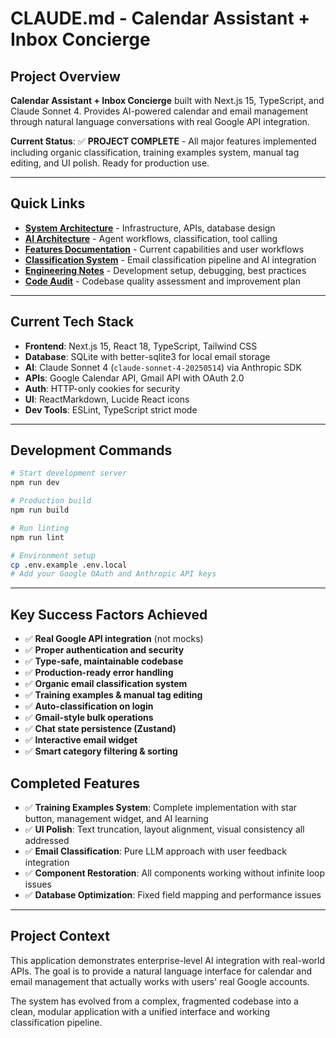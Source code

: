 # CLAUDE.md - Calendar Assistant + Inbox Concierge

## Project Overview

**Calendar Assistant + Inbox Concierge** built with Next.js 15, TypeScript, and Claude Sonnet 4. Provides AI-powered calendar and email management through natural language conversations with real Google API integration.

**Current Status**: ✅ **PROJECT COMPLETE** - All major features implemented including organic classification, training examples system, manual tag editing, and UI polish. Ready for production use.

---

## Quick Links

- **[System Architecture](docs/SYSTEM_ARCHITECTURE.md)** - Infrastructure, APIs, database design  
- **[AI Architecture](docs/AI_ARCHITECTURE.md)** - Agent workflows, classification, tool calling
- **[Features Documentation](docs/FEATURES.md)** - Current capabilities and user workflows  
- **[Classification System](docs/CLASSIFICATION.md)** - Email classification pipeline and AI integration
- **[Engineering Notes](docs/ENGINEERING.md)** - Development setup, debugging, best practices
- **[Code Audit](docs/CODE_AUDIT.md)** - Codebase quality assessment and improvement plan

---

## Current Tech Stack

- **Frontend**: Next.js 15, React 18, TypeScript, Tailwind CSS
- **Database**: SQLite with better-sqlite3 for local email storage
- **AI**: Claude Sonnet 4 (`claude-sonnet-4-20250514`) via Anthropic SDK
- **APIs**: Google Calendar API, Gmail API with OAuth 2.0
- **Auth**: HTTP-only cookies for security
- **UI**: ReactMarkdown, Lucide React icons
- **Dev Tools**: ESLint, TypeScript strict mode

---

## Development Commands

```bash
# Start development server
npm run dev

# Production build
npm run build

# Run linting
npm run lint

# Environment setup
cp .env.example .env.local
# Add your Google OAuth and Anthropic API keys
```

---

## Key Success Factors Achieved

- ✅ **Real Google API integration** (not mocks)
- ✅ **Proper authentication and security** 
- ✅ **Type-safe, maintainable codebase**
- ✅ **Production-ready error handling**
- ✅ **Organic email classification system**
- ✅ **Training examples & manual tag editing**
- ✅ **Auto-classification on login**
- ✅ **Gmail-style bulk operations**
- ✅ **Chat state persistence (Zustand)**
- ✅ **Interactive email widget**
- ✅ **Smart category filtering & sorting**

## Completed Features

- ✅ **Training Examples System**: Complete implementation with star button, management widget, and AI learning
- ✅ **UI Polish**: Text truncation, layout alignment, visual consistency all addressed
- ✅ **Email Classification**: Pure LLM approach with user feedback integration
- ✅ **Component Restoration**: All components working without infinite loop issues
- ✅ **Database Optimization**: Fixed field mapping and performance issues

---

## Project Context

This application demonstrates enterprise-level AI integration with real-world APIs. The goal is to provide a natural language interface for calendar and email management that actually works with users' real Google accounts.

The system has evolved from a complex, fragmented codebase into a clean, modular application with a unified interface and working classification pipeline.